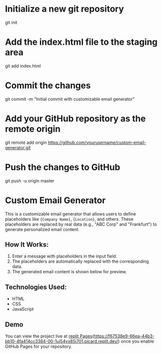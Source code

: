 # Initialize a new git repository
git init

# Add the index.html file to the staging area
git add index.html

# Commit the changes
git commit -m "Initial commit with customizable email generator"

# Add your GitHub repository as the remote origin
git remote add origin https://github.com/yourusername/custom-email-generator.git

# Push the changes to GitHub
git push -u origin master

# Custom Email Generator

This is a customizable email generator that allows users to define placeholders like `{Company Name}`, `{Location}`, and others. These placeholders are replaced by real data (e.g., "ABC Corp" and "Frankfurt") to generate personalized email content.

## How It Works:

1. Enter a message with placeholders in the input field.
2. The placeholders are automatically replaced with the corresponding data.
3. The generated email content is shown below for preview.

## Technologies Used:
- HTML
- CSS
- JavaScript

## Demo
You can view the project live at [replit Pages](https://replit.com/@suvalabindhu/INTERNSHIP-1#index.html)(https://f67538e9-66ea-44b3-bb10-4fa414cc3384-00-1uj54yx85i701.picard.replit.dev/) once you enable GitHub Pages for your repository.
